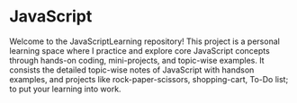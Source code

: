 # JavaScript
Welcome to the JavaScriptLearning repository! 
This project is a personal learning space where I practice and explore core JavaScript concepts through hands-on coding, mini-projects, and topic-wise examples. 
It consists the detailed topic-wise notes of JavaScript with handson examples, and projects like rock-paper-scissors, shopping-cart, To-Do list; to put your learning into work.
